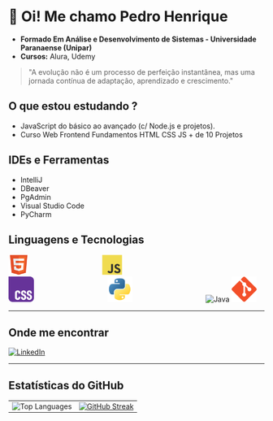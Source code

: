 # 👋 Oi! Me chamo Pedro Henrique 

- **Formado Em Análise e Desenvolvimento de Sistemas - Universidade Paranaense (Unipar)**
- **Cursos:** Alura, Udemy
> "A evolução não é um processo de perfeição instantânea, mas uma jornada contínua de adaptação, aprendizado e crescimento."
## O que estou estudando ?
-  JavaScript do básico ao avançado (c/ Node.js e projetos).
-  Curso Web Frontend Fundamentos HTML CSS JS + de 10 Projetos
## IDEs e Ferramentas
- IntelliJ
-  DBeaver
-  PgAdmin
-  Visual Studio Code
-  PyCharm 

## Linguagens e Tecnologias 

<div>
  <img src="https://github.com/devicons/devicon/blob/master/icons/html5/html5-original.svg" title="HTML5" alt="HTML5" width="40" height="40" style="margin-right: 140px;" />
  <img src="https://github.com/devicons/devicon/blob/master/icons/javascript/javascript-original.svg" title="JavaScript" alt="JavaScript" width="40" height="40" style="margin-right: 140px;" />
  <img src="https://raw.githubusercontent.com/github/explore/80688e429a7d4ef2fca1e82350fe8e3517d3494d/topics/css/css.png" title="CSS3" alt="CSS3" width="50" height="50" style="margin-right: 140px;" />
  <img src="https://raw.githubusercontent.com/github/explore/80688e429a7d4ef2fca1e82350fe8e3517d3494d/topics/python/python.png" title="Python" alt="Python" width="50" height="50" style="margin-right: 140px;" />
  <img src="https://cdn.iconscout.com/icon/free/png-256/java-3628857-3029997.png" title="Java" alt="Java" width="50" height="50" />
  <img src="https://github.com/devicons/devicon/blob/master/icons/git/git-original.svg" title="Git" alt="Git" width="50" height="50" />
</div>
<hr>

## Onde me encontrar

<a href="https://www.linkedin.com/in/pedro-henrique-rodrigues-334370235/" target="_blank">
    <img src="https://img.shields.io/badge/-LinkedIn-%230077B5?style=for-the-badge&logo=linkedin&logoColor=white" alt="LinkedIn" />
</a>

<hr>

##  Estatísticas do GitHub  

<div>
  <table>
    <tr>
      <td>
        <img height="160em" src="https://github-readme-stats.vercel.app/api/top-langs/?username=R0DRlGUES&layout=compact&langs_count=7&theme=blue-green" alt="Top Languages" />
      </td>
      <td>
        <a href="https://git.io/streak-stats" target="_blank">
          <img src="http://github-readme-streak-stats.herokuapp.com?user=R0DRlGUES&theme=blue-green&locale=pt_BR" alt="GitHub Streak" />
        </a>
      </td>
    </tr>
  </table>
</div>
